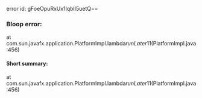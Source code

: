 error id: gFoeOpuRxUx1lqbIl5uetQ==
### Bloop error:

at com.sun.javafx.application.PlatformImpl.lambda$runLater$11(PlatformImpl.java:456)
#### Short summary: 

at com.sun.javafx.application.PlatformImpl.lambda$runLater$11(PlatformImpl.java:456)